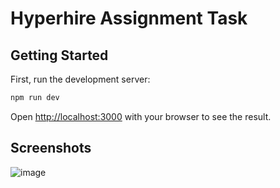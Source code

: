 # Hyperhire Assignment Task

## Getting Started

First, run the development server:

```bash
npm run dev
```

Open [http://localhost:3000](http://localhost:3000) with your browser to see the result.

## Screenshots
![image](https://github.com/user-attachments/assets/21f2f751-9c9f-4c37-b207-34effad61817)
